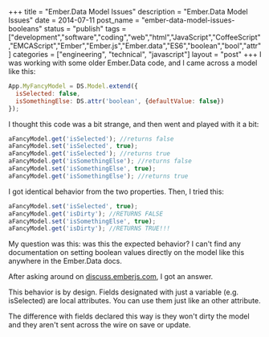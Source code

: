 +++
title = "Ember.Data Model Issues"
description = "Ember.Data Model Issues"
date = 2014-07-11
post_name = "ember-data-model-issues-booleans"
status = "publish"
tags = ["development","software","coding","web","html","JavaScript","CoffeeScript","EMCAScript","Ember","Ember.js","Ember.data","ES6","boolean","bool","attr"]
categories = ["engineering", "technical", "javascript"]
layout = "post"
+++
I was working with some older Ember.Data code, and I came across a model like this:

```javascript
App.MyFancyModel = DS.Model.extend({
  isSelected: false,
  isSomethingElse: DS.attr('boolean', {defaultValue: false})
});
```

I thought this code was a bit strange, and then went and played with it a bit:

```javascript
aFancyModel.get('isSelected'); //returns false
aFancyModel.set('isSelected', true);
aFancyModel.get('isSelected'); //returns true
aFancyModel.get('isSomethingElse'); //returns false
aFancyModel.set('isSomethingElse', true);
aFancyModel.get('isSomethingElse'); //returns true
```

I got identical behavior from the two properties. Then, I tried this:

```javascript
aFancyModel.set('isSelected', true);
aFancyModel.get('isDirty'); //RETURNS FALSE
aFancyModel.set('isSomethingElse', true);
aFancyModel.get('isDirty'); //RETURNS TRUE!!!
```

My question was this: was this the expected behavior? I can't find any documentation on setting boolean values directly on the model like this anywhere in the Ember.Data docs.

After asking around on [discuss.emberjs.com](http://discuss.emberjs.com/t/model-declaration-false-vs-ds-attr-boolean-defaultvalue-false/5860), I got an answer.

This behavior is by design. Fields designated with just a variable (e.g. isSelected) are local attributes. You can use them just like an other attribute.

The difference with fields declared this way is they won't dirty the model and they aren't sent across the wire on save or update.
